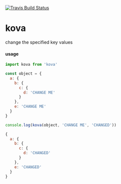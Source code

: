 [![Travis Build
Status](https://img.shields.io/travis/indatawetrust/kova.svg)](https://travis-ci.org/indatawetrust/kova)

# kova
change the specified key values

#### usage

```js
import kova from 'kova'

const object = {
  a: {
    b: {
      c: {
        d: 'CHANGE ME'
      }
    },
    e: 'CHANGE ME'
  }
}

console.log(kova(object, 'CHANGE ME', 'CHANGED'))

{
  a: {
    b: {
      c: {
        d: 'CHANGED'
      }
    },
    e: 'CHANGED'
  }
}
```
